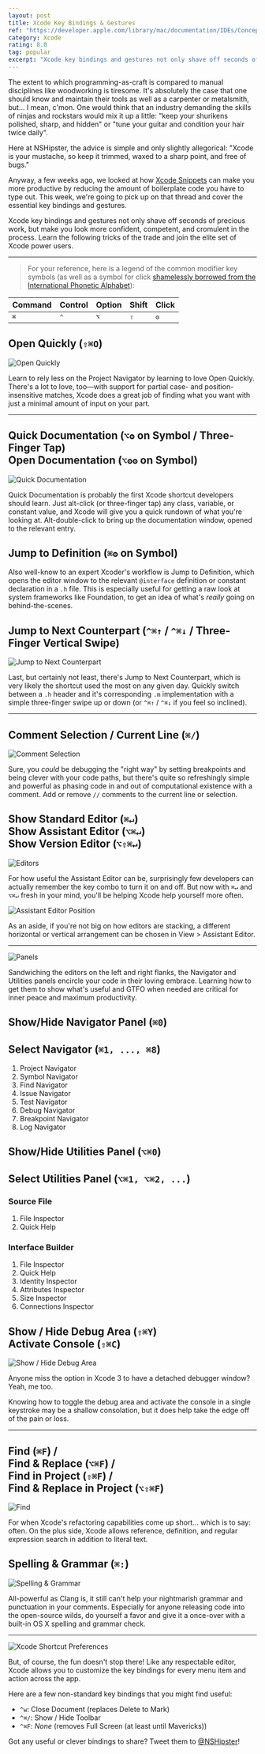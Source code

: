 ```yaml
---
layout: post
title: Xcode Key Bindings & Gestures
ref: "https://developer.apple.com/library/mac/documentation/IDEs/Conceptual/xcode_help-command_shortcuts/Introduction/Introduction.html"
category: Xcode
rating: 8.0
tag: popular
excerpt: "Xcode key bindings and gestures not only shave off seconds of precious work, but make you look more confident, competent, and cromulent in the process."
---
```


The extent to which programming-as-craft is compared to manual disciplines like woodworking is tiresome. It's absolutely the case that one should know and maintain their tools as well as a carpenter or metalsmith, but... I mean, c'mon. One would think that an industry demanding the skills of ninjas and rockstars would mix it up a little: "keep your shurikens polished, sharp, and hidden" or "tune your guitar and condition your hair twice daily".

Here at NSHipster, the advice is simple and only slightly allegorical: "Xcode is your mustache, so keep it trimmed, waxed to a sharp point, and free of bugs."

Anyway, a few weeks ago, we looked at how [Xcode Snippets](http://nshipster.com/xcode-snippets/) can make you more productive by reducing the amount of boilerplate code you have to type out. This week, we're going to pick up on that thread and cover the essential key bindings and gestures.

Xcode key bindings and gestures not only shave off seconds of precious work, but make you look more confident, competent, and cromulent in the process. Learn the following tricks of the trade and join the elite set of Xcode power users.

---

> For your reference, here is a legend of the common modifier key symbols (as well as a symbol for click [shamelessly borrowed from the International Phonetic Alphabet](http://en.wikipedia.org/wiki/Click_consonant)):

<table id="xcode-key-bindings-modifiers">
  <thead>
    <tr>
      <th>Command</th>
      <th>Control</th>
      <th>Option</th>
      <th>Shift</th>
      <th>Click</th>
    </tr>
  </thead>
  <tbody>
    <tr>
      <td><tt>⌘</tt></td>
      <td><tt>⌃</tt></td>
      <td><tt>⌥</tt></td>
      <td><tt>⇧</tt></td>
      <td><tt>ʘ</tt></td>
    </tr>
  </tbody>
</table>

## Open Quickly (`⇧⌘O`)

![Open Quickly](http://nshipster.s3.amazonaws.com/xcode-shortcuts-quick-open.png)

Learn to rely less on the Project Navigator by learning to love Open Quickly. There's a lot to love, too—with support for partial case- and position-insensitive matches, Xcode does a great job of finding what you want with just a minimal amount of input on your part.

---

## Quick Documentation (`⌥ʘ` on Symbol / Three-Finger Tap) <br/> Open Documentation (`⌥ʘʘ` on Symbol)

![Quick Documentation](http://nshipster.s3.amazonaws.com/xcode-shortcuts-quick-documentation.gif)

Quick Documentation is probably the first Xcode shortcut developers should learn. Just alt-click (or three-finger tap) any class, variable, or constant value, and Xcode will give you a quick rundown of what you're looking at. Alt-double-click to bring up the documentation window, opened to the relevant entry.

## Jump to Definition (`⌘ʘ` on Symbol)

Also well-know to an expert Xcoder's workflow is Jump to Definition, which opens the editor window to the relevant `@interface` definition or constant declaration in a `.h` file. This is especially useful for getting a raw look at system frameworks like Foundation, to get an idea of what's _really_ going on behind-the-scenes.

## Jump to Next Counterpart (`^⌘↑` / `^⌘↓` / Three-Finger Vertical Swipe)

![Jump to Next Counterpart](http://nshipster.s3.amazonaws.com/xcode-shortcuts-counterpart.gif)

Last, but certainly not least, there's Jump to Next Counterpart, which is very likely the shortcut used the most on any given day. Quickly switch between a `.h` header and it's corresponding `.m` implementation with a simple three-finger swipe up or down (or `^⌘↑` / `^⌘↓` if you feel so inclined).

---

## Comment Selection / Current Line (`⌘/`)

![Comment Selection](http://nshipster.s3.amazonaws.com/xcode-shortcuts-comment.gif)

Sure, you _could_ be debugging the "right way" by setting breakpoints and being clever with your code paths, but there's quite so refreshingly simple and powerful as phasing code in and out of computational existence with a comment. Add or remove `//` comments to the current line or selection.

## Show Standard Editor (`⌘↵`) <br/> Show Assistant Editor (`⌥⌘↵`) <br/> Show Version Editor (`⌥⇧⌘↵`)

![Editors](http://nshipster.s3.amazonaws.com/xcode-shortcuts-editors.gif)

For how useful the Assistant Editor can be, surprisingly few developers can actually remember the key combo to turn it on and off. But now with `⌘↵` and `⌥⌘↵` fresh in your mind, you'll be helping Xcode help yourself more often.

![Assistant Editor Position](http://nshipster.s3.amazonaws.com/xcode-shortcuts-assistant-editor-position.png)

As an aside, if you're not big on how editors are stacking, a different horizontal or vertical arrangement can be chosen in View > Assistant Editor.

---

![Panels](http://nshipster.s3.amazonaws.com/xcode-shortcuts-panels.gif)

Sandwiching the editors on the left and right flanks, the Navigator and Utilities panels encircle your code in their loving embrace. Learning how to get them to show what's useful and GTFO when needed are critical for inner peace and maximum productivity.

## Show/Hide Navigator Panel (`⌘0`)

## Select Navigator (`⌘1, ..., ⌘8`)

1. Project Navigator
2. Symbol Navigator
3. Find Navigator
4. Issue Navigator
5. Test Navigator
6. Debug Navigator
7. Breakpoint Navigator
8. Log Navigator

## Show/Hide Utilities Panel (`⌥⌘0`)

## Select Utilities Panel (`⌥⌘1, ⌥⌘2, ...`)

### Source File

1. File Inspector
2. Quick Help

### Interface Builder

1. File Inspector
2. Quick Help
3. Identity Inspector
4. Attributes Inspector
5. Size Inspector
6. Connections Inspector

## Show / Hide Debug Area (`⇧⌘Y`) <br/> Activate Console (`⇧⌘C`)

![Show / Hide Debug Area](http://nshipster.s3.amazonaws.com/xcode-shortcuts-debug-area.gif)

Anyone miss the option in Xcode 3 to have a detached debugger window? Yeah, me too.

Knowing how to toggle the debug area and activate the console in a single keystroke may be a shallow consolation, but it does help take the edge off of the pain or loss.

---

## Find (`⌘F`) /<br/>Find & Replace (`⌥⌘F`) /<br/>Find in Project (`⇧⌘F`) /<br/>Find & Replace in Project (`⌥⇧⌘F`)

![Find](http://nshipster.s3.amazonaws.com/xcode-shortcuts-find.gif)

For when Xcode's refactoring capabilities come up short... which is to say: often. On the plus side, Xcode allows reference, definition, and regular expression search in addition to literal text.

## Spelling & Grammar (`⌘:`)

![Spelling & Grammar](http://nshipster.s3.amazonaws.com/xcode-shortcuts-spelling-and-grammar.png)

All-powerful as Clang is, it still can't help your nightmarish grammar and punctuation in your comments. Especially for anyone releasing code into the open-source wilds, do yourself a favor and give it a once-over with a built-in OS X spelling and grammar check.

---

![Xcode Shortcut Preferences](http://nshipster.s3.amazonaws.com/xcode-shortcuts-preferences.png)

But, of course, the fun doesn't stop there! Like any respectable editor, Xcode allows you to customize the key bindings for every menu item and action across the app.

Here are a few non-standard key bindings that you might find useful:

- `^w`: Close Document (replaces Delete to Mark)
- `^⌘/`: Show / Hide Toolbar
- `^⌘F`: _None_ (removes Full Screen (at least until Mavericks))

Got any useful or clever bindings to share? Tweet them to [@NSHipster](https://twitter.com/NSHipster)!
